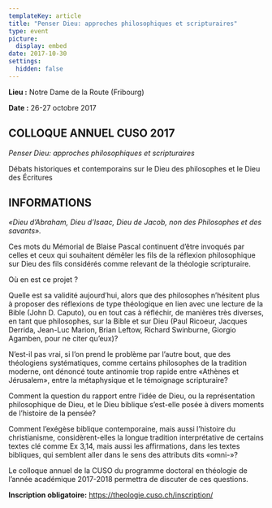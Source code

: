 ```yaml
---
templateKey: article
title: "Penser Dieu: approches philosophiques et scripturaires"
type: event
picture:
  display: embed
date: 2017-10-30
settings:
  hidden: false
---
```

**Lieu :** Notre Dame de la Route (Fribourg) 

**Date :** 26-27 octobre 2017

## COLLOQUE ANNUEL CUSO 2017

*Penser Dieu: approches philosophiques et scripturaires*

Débats historiques et contemporains sur le Dieu des philosophes et le Dieu des Écritures

## INFORMATIONS

*«Dieu d’Abraham, Dieu d’Isaac, Dieu de Jacob, non des Philosophes et des savants».* 

Ces mots du Mémorial de Blaise Pascal continuent d’être invoqués par celles et ceux qui souhaitent démêler les fils de la réflexion philosophique sur Dieu des fils considérés comme relevant de la théologie scripturaire. 

Où en est ce projet ? 

Quelle est sa validité aujourd’hui, alors que des philosophes n’hésitent plus à proposer des réflexions de type théologique en lien avec une lecture de la Bible (John D. Caputo), ou en tout cas à réfléchir, de manières très diverses, en tant que philosophes, sur la Bible et sur Dieu (Paul Ricoeur, Jacques Derrida, Jean-Luc Marion, Brian Leftow, Richard Swinburne, Giorgio Agamben, pour ne citer qu’eux)? 

N’est-il pas vrai, si l’on prend le problème par l’autre bout, que des théologiens systématiques, comme certains philosophes de la tradition moderne, ont dénoncé toute antinomie trop rapide entre «Athènes et Jérusalem», entre la métaphysique et le témoignage scripturaire? 

Comment la question du rapport entre l’idée de Dieu, ou la représentation philosophique de Dieu, et le Dieu biblique s’est-elle posée à divers moments de l’histoire de la pensée? 

Comment l’exégèse biblique contemporaine, mais aussi l’histoire du christianisme, considèrent-elles la longue tradition interprétative de certains textes clé comme Ex 3,14, mais aussi les affirmations, dans les textes bibliques, qui semblent aller dans le sens des attributs dits «omni-»? 

Le colloque annuel de la CUSO du programme doctoral en théologie de l’année académique 2017-2018 permettra de discuter de ces questions.

**Inscription obligatoire:** https://theologie.cuso.ch/inscription/